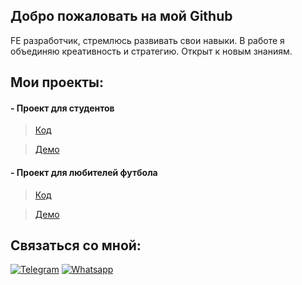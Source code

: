 ## Добро пожаловать на мой Github

<p>FE разработчик, стремлюсь развивать свои навыки. В работе я объединяю креативность и стратегию. Открыт к новым знаниям.</p>

## Мои проекты:
#### - Проект для студентов
> [Код](https://github.com/MamakaevRakhim/iqa-frontend)
 
> [Демо](https://iqa.intocode.ru/)
#### - Проект для любителей футбола ###
> [Код](https://github.com/MamakaevRakhim/project-football)

> [Демо](https://football-events.herokuapp.com/)
## Связаться со мной:

[![Telegram](https://img.shields.io/badge/Telegram-black?style=social&logo=telegram)](https://t.me/Chelovek955)
[![Whatsapp](https://img.shields.io/badge/Whatsapp-black?style=social&logo=whatsapp)](https://api.whatsapp.com/send?phone=79640746397&text=%D0%94%D0%BE%D0%B1%D1%80%D1%8B%D0%B9%20%D0%B4%D0%B5%D0%BD%D1%8C%2C%20%D1%8F%20%D0%BF%D0%BE%20%D0%BF%D0%BE%D0%B2%D0%BE%D0%B4%D1%83...)
